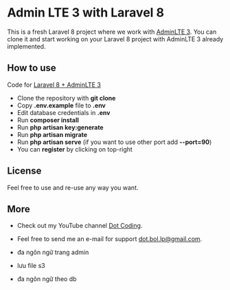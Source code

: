 # Admin LTE 3 with Laravel 8

This is a fresh Laravel 8 project where we work with [AdminLTE 3](https://adminlte.io/). You can clone it and start working on your Laravel 8 project with AdminLTE 3 already implemented.


## How to use

Code for [Laravel 8 + AdminLTE 3](https://youtu.be/Krc-4MIHFlk)

- Clone the repository with __git clone__
- Copy __.env.example__ file to __.env__
- Edit database credentials in __.env__
- Run __composer install__
- Run __php artisan key:generate__
- Run __php artisan migrate__
- Run __php artisan serve__ (if you want to use other port add __--port=90__)
- You can __register__ by clicking on top-right

## License

Feel free to use and re-use any way you want.

## More

- Check out my YouTube channel [Dot Coding](https://www.youtube.com/channel/UCYobBTcVkUvIqQW3sSTGarg).
- Feel free to send me an e-mail for support [dot.bol.lp@gmail.com](mailto:dot.bol.lp@gmail.com).


- đa ngôn ngữ trang admin
- lưu file s3
- đa ngôn ngữ theo db